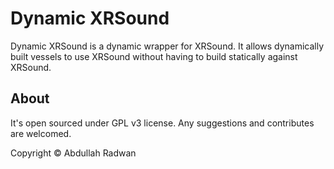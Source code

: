 # Dynamic XRSound
Dynamic XRSound is a dynamic wrapper for XRSound. It allows dynamically built vessels to use XRSound without having to build statically against XRSound.

## About
It's open sourced under GPL v3 license. Any suggestions and contributes are welcomed.

Copyright © Abdullah Radwan